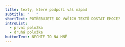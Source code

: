 ```yaml
---
title: texty, které podpoří váš nápad
subtitle: "   "
shortText: POTŘEBUJETE DO VAŠICH TEXTŮ DOSTAT EMOCE?
introList:
  - první položka
  - druhá položka
buttonText: NECHTE TO NA MNĚ
---
```

